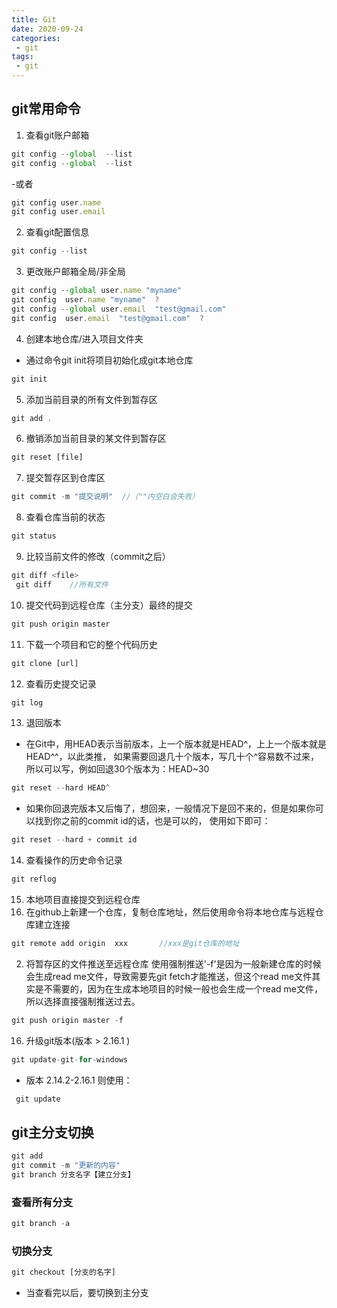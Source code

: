 ```yaml
---
title: Git
date: 2020-09-24
categories:
 - git
tags:
 - git
---
```

## git常用命令
1. 查看git账户邮箱
```js
git config --global  --list
git config --global  --list
```
-或者
```js
git config user.name
git config user.email
```
2. 查看git配置信息
```js
git config --list
```
3. 更改账户邮箱全局/非全局
```js
git config --global user.name "myname"
git config  user.name "myname"  ?
git config --global user.email  "test@gmail.com"
git config  user.email  "test@gmail.com"  ?
```
4. 创建本地仓库/进入项目文件夹
- 通过命令git init将项目初始化成git本地仓库
```js
git init
```
5. 添加当前目录的所有文件到暂存区
```js
git add .
```
6. 撤销添加当前目录的某文件到暂存区
```js
git reset [file]
```
7. 提交暂存区到仓库区
```js
git commit -m "提交说明"  //（""内空白会失败）
```
8. 查看仓库当前的状态
```js
git status
```
9. 比较当前文件的修改（commit之后）
```js
git diff <file>
 git diff    //所有文件
 ```
10. 提交代码到远程仓库（主分支）最终的提交
```js
git push origin master
```
11. 下载一个项目和它的整个代码历史
```js
git clone [url]
```
12. 查看历史提交记录
```js
git log
```
13. 退回版本
- 在Git中，用HEAD表示当前版本，上一个版本就是HEAD^，上上一个版本就是HEAD^^，以此类推，
如果需要回退几十个版本，写几十个^容易数不过来，所以可以写，例如回退30个版本为：HEAD~30
```js
git reset --hard HEAD^
```
- 如果你回退完版本又后悔了，想回来，一般情况下是回不来的，但是如果你可以找到你之前的commit id的话，也是可以的，
使用如下即可：
```js
git reset --hard + commit id
```
14. 查看操作的历史命令记录
```js
git reflog
```
15. 本地项目直接提交到远程仓库
 1. 在github上新建一个仓库，复制仓库地址，然后使用命令将本地仓库与远程仓库建立连接
```js
git remote add origin  xxx       //xxx是git仓库的地址
```
2. 将暂存区的文件推送至远程仓库 使用强制推送'-f'是因为一般新建仓库的时候会生成read me文件，导致需要先git fetch才能推送，但这个read me文件其实是不需要的，因为在生成本地项目的时候一般也会生成一个read me文件，所以选择直接强制推送过去。
```js
git push origin master -f
```
16. 升级git版本(版本 > 2.16.1 )
```js
git update-git-for-windows
```
- 版本 2.14.2-2.16.1 则使用：
```js
 git update
```
## git主分支切换
```js
git add
git commit -m "更新的内容"
git branch 分支名字【建立分支】
```
### 查看所有分支
```js
git branch -a
```
### 切换分支
```js
git checkout [分支的名字]
```
- 当查看完以后，要切换到主分支